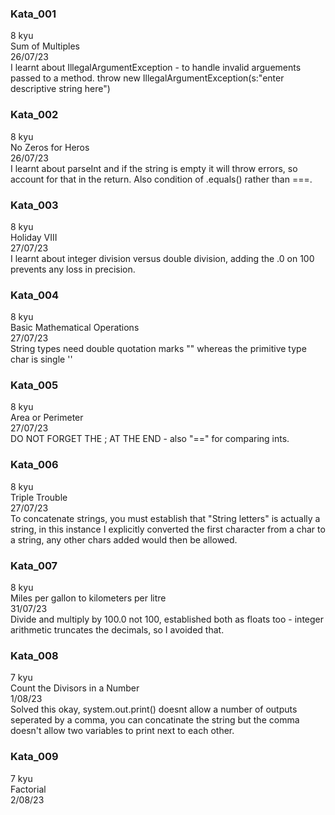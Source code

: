### Kata_001
8 kyu <br>
Sum of Multiples <br>
26/07/23 <br>
I learnt about IllegalArgumentException - to handle invalid arguements passed to a method. throw new IllegalArgumentException(s:"enter descriptive string here")

### Kata_002
8 kyu <br>
No Zeros for Heros <br>
26/07/23 <br>
I learnt about parseInt and if the string is empty it will throw errors, so account for that in the return. Also condition of .equals() rather than ===.

### Kata_003
8 kyu <br>
Holiday VIII <br>
27/07/23 <br>
I learnt about integer division versus double division, adding the .0 on 100 prevents any loss in precision.

### Kata_004
8 kyu <br>
Basic Mathematical Operations <br>
27/07/23 <br>
String types need double quotation marks "" whereas the primitive type char is single ''

### Kata_005
8 kyu <br>
Area or Perimeter <br>
27/07/23 <br>
DO NOT FORGET THE ; AT THE END - also "==" for comparing ints.

### Kata_006
8 kyu <br>
Triple Trouble <br>
27/07/23 <br>
To concatenate strings, you must establish that "String letters" is actually a string, in this instance I explicitly converted the first character from a char to a string, any other chars added would then be allowed.

### Kata_007
8 kyu <br>
Miles per gallon to kilometers per litre <br>
31/07/23 <br>
Divide and multiply by 100.0 not 100, established both as floats too - integer arithmetic truncates the decimals, so I avoided that.

### Kata_008
7 kyu <br>
Count the Divisors in a Number <br>
1/08/23 <br>
Solved this okay, system.out.print() doesnt allow a number of outputs seperated by a comma, you can concatinate the string but the comma doesn't allow two variables to print next to each other.

### Kata_009
7 kyu <br>
Factorial <br>
2/08/23


